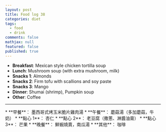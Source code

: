 ```yaml
---
layout: post
title: Food log 38
categories: diet
tags: 
  - food
  - drink
comments: false
mathjax: null
featured: false
published: true
---
```


* **Breakfast**: Mexican style chicken tortilla soup
* **Lunch**: Mushroom soup (with extra mushroom, milk)
* **Snacks 1**: Almonds
* **Snacks 2**: Firm tofu with scallions and soy paste
* **Snacks 3**: Mango
* **Dinner**: Shumai (shrimp), Pumpkin soup
* **Other**: Coffee
<hr>
* **早餐**： 墨西哥式烤玉米脆片雞肉湯
* **午餐**： 蘑菇湯（多加蘑菇，牛奶）
* **點心 1**： 杏仁
* **點心 2**： 老豆腐（撒蔥、淋醬油膏）
* **點心 3**： 芒果
* **晚餐**： 鮮蝦燒賣，南瓜湯
* **其他**： 咖啡

